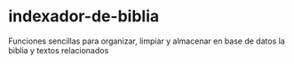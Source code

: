 # indexador-de-biblia
Funciones sencillas para organizar, limpiar y almacenar en base de datos la biblia y textos relacionados
